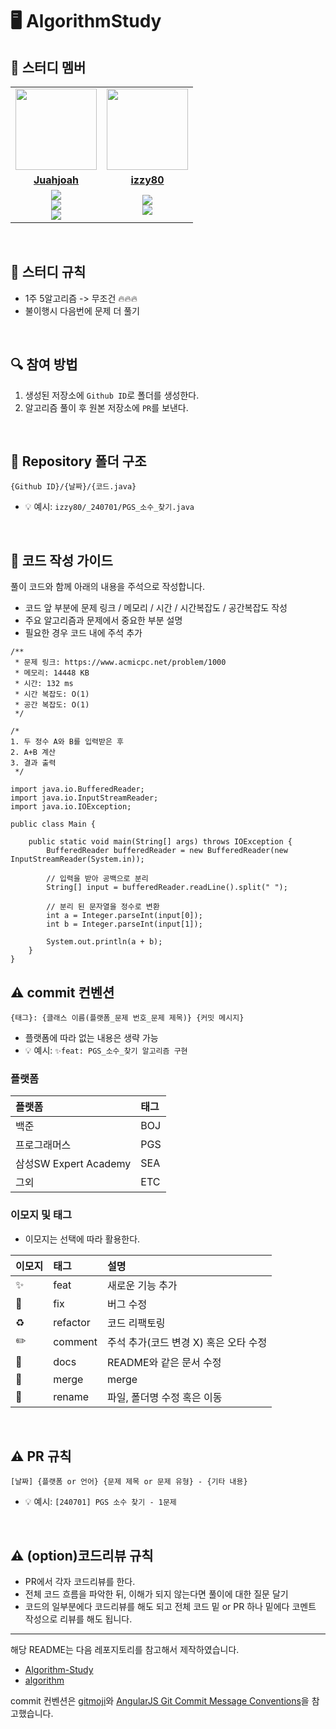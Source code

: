 # 🖥️ AlgorithmStudy

## 🤖 스터디 멤버

<!--- 스택 뱃지 -->
<!---
<img src="https://img.shields.io/badge/javascript-F7DF1E?style=for-the-badge&logo=javascript&logoColor=black"><br/>
<img src="https://img.shields.io/badge/Java-007396?style=for-the-badge&logo=java&logoColor=white"><br/>
<img src="https://img.shields.io/badge/Python-3776AB?style=for-the-badge&logo=python&logoColor=white">
--->
<table>
 <tr>
    <td align="center"><a href="https://github.com/Juahjoah"><img src="https://avatars.githubusercontent.com/Juahjoah" width="130px;" alt=""></a></td>
    <td align="center"><a href="https://github.com/izzy80"><img src="https://avatars.githubusercontent.com/izzy80" width="130px;" alt=""></a></td>
  </tr>
  <tr>
    <td align="center"><a href="https://github.com/Juahjoah"><b>Juahjoah</b></a></td>
    <td align="center"><a href="https://github.com/izzy80"><b>izzy80</b></a></td>
  </tr>
  <tr> 
    <td align="center"><img src="https://img.shields.io/badge/javascript-F7DF1E?style=for-the-badge&logo=javascript&logoColor=black"><br/>
    <img src="https://img.shields.io/badge/Python-3776AB?style=for-the-badge&logo=python&logoColor=white"><br/>
    <img src="https://img.shields.io/badge/MySQL-4479A1?style=for-the-badge&logo=MySQL&logoColor=white"/>
    </td>
    <td align="center"><img src="https://img.shields.io/badge/Java-007396?style=for-the-badge&logo=java&logoColor=white"><br/>
    <img src="https://img.shields.io/badge/MySQL-4479A1?style=for-the-badge&logo=MySQL&logoColor=white"/>
    </td>
  </tr> 
</table>

<br/>

## 📌 스터디 규칙

- 1주 5알고리즘 -> 무조건 🔥🔥🔥
- 불이행시 다음번에 문제 더 풀기 

<br/>

## 🔍 참여 방법

1. 생성된 저장소에 `Github ID`로 폴더를 생성한다.
2. 알고리즘 풀이 후 원본 저장소에 `PR`를 보낸다.

<br/>

## 📁 Repository 폴더 구조

```
{Github ID}/{날짜}/{코드.java}
```

- 💡 예시: `izzy80/_240701/PGS_소수_찾기.java`

<br/>

## 📝 코드 작성 가이드

[](https://github.com/Ogu-Family/algorithm#-%EC%BD%94%EB%93%9C-%EC%9E%91%EC%84%B1-%EA%B0%80%EC%9D%B4%EB%93%9C)

풀이 코드와 함께 아래의 내용을 주석으로 작성합니다.

-   코드 앞 부분에 문제 링크 / 메모리 / 시간 / 시간복잡도 / 공간복잡도 작성
-   주요 알고리즘과 문제에서 중요한 부분 설명
-   필요한 경우 코드 내에 주석 추가
```
/**
 * 문제 링크: https://www.acmicpc.net/problem/1000
 * 메모리: 14448 KB
 * 시간: 132 ms
 * 시간 복잡도: O(1)
 * 공간 복잡도: O(1)
 */

/*
1. 두 정수 A와 B를 입력받은 후
2. A+B 계산
3. 결과 출력
 */

import java.io.BufferedReader;
import java.io.InputStreamReader;
import java.io.IOException;

public class Main {

    public static void main(String[] args) throws IOException {
        BufferedReader bufferedReader = new BufferedReader(new InputStreamReader(System.in));

        // 입력을 받아 공백으로 분리
        String[] input = bufferedReader.readLine().split(" ");

        // 분리 된 문자열을 정수로 변환
        int a = Integer.parseInt(input[0]);
        int b = Integer.parseInt(input[1]);

        System.out.println(a + b);
    }
}
```


## ⚠️ commit 컨벤션

```
{태그}: {클래스 이름(플랫폼_문제 번호_문제 제목)} {커밋 메시지}
```

- 플랫폼에 따라 없는 내용은 생략 가능
- 💡 예시: `✨feat: PGS_소수_찾기 알고리즘 구현`

### 플랫폼

| 플랫폼                | 태그 |
| :-------------------- | :--- |
| 백준                  | BOJ  |
| 프로그래머스          | PGS  |
| 삼성SW Expert Academy | SEA  |
| 그외                  | ETC  |

### 이모지 및 태그

- 이모지는 선택에 따라 활용한다.

| 이모지 | 태그     | 설명                                  |
| :----- | :------- | :------------------------------------ |
| ✨     | feat     | 새로운 기능 추가                      |
| 🐛     | fix      | 버그 수정                             |
| ♻️     | refactor | 코드 리팩토링                         |
| ✏️     | comment  | 주석 추가(코드 변경 X) 혹은 오타 수정 |
| 📝     | docs     | README와 같은 문서 수정               |
| 🔀     | merge    | merge                                 |
| 🚚     | rename   | 파일, 폴더명 수정 혹은 이동           |

<br/>

## ⚠️ PR 규칙

```
[날짜] {플랫폼 or 언어} {문제 제목 or 문제 유형} - {기타 내용}
```

- 💡 예시: `[240701] PGS 소수 찾기 - 1문제`

<br/>

## ⚠️ (option)코드리뷰 규칙
- PR에서 각자 코드리뷰를 한다.
- 전체 코드 흐름을 파악한 뒤, 이해가 되지 않는다면 풀이에 대한 질문 달기
- 코드의 일부분에다 코드리뷰를 해도 되고 전체 코드 밑 or PR 하나 밑에다 코멘트 작성으로 리뷰를 해도 됩니다.
  <br/>

---

해당 README는 다음 레포지토리를 참고해서 제작하였습니다.

- [Algorithm-Study](https://github.com/CodeSquad-2023-BE-Study/Algorithm-Study)
- [algorithm](https://github.com/Ogu-Family/algorithm)

commit 컨벤션은 [gitmoji](https://gitmoji.dev/)와 [AngularJS Git Commit Message Conventions](https://gist.github.com/stephenparish/9941e89d80e2bc58a153)을 참고했습니다.
